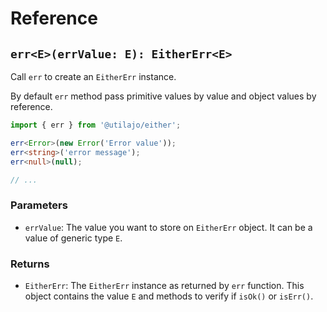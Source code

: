 # Reference

## `err<E>(errValue: E): EitherErr<E>`

Call `err` to create an `EitherErr` instance.

By default `err` method pass primitive values by value and object values by reference.

```ts
import { err } from '@utilajo/either';

err<Error>(new Error('Error value'));
err<string>('error message');
err<null>(null);

// ...
```

### Parameters

* `errValue`: The value you want to store on `EitherErr` object. It can be a value of generic type `E`.

### Returns

* `EitherErr`: The `EitherErr` instance as returned by `err` function. This object contains the value `E` and methods to verify if `isOk()` or `isErr()`.

